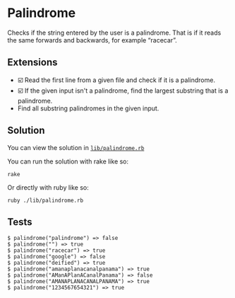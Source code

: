 # Palindrome

Checks if the string entered by the user is a palindrome. That is if it reads the same forwards and backwards, for example “racecar”.

## Extensions

- :ballot_box_with_check: Read the first line from a given file and check if it is a palindrome.
- :ballot_box_with_check: If the given input isn't a palindrome, find the largest substring that is
  a palindrome.
- Find all substring palindromes in the given input.

## Solution

You can view the solution in
[`lib/palindrome.rb`](https://github.com/jbranchaud/ruby-projects/blob/master/text/palindrome/lib/palindrome.rb)

You can run the solution with rake like so:

    rake

Or directly with ruby like so:

    ruby ./lib/palindrome.rb

## Tests

    $ palindrome("palindrome") => false
    $ palindrome("") => true
    $ palindrome("racecar") => true
    $ palindrome("google") => false
    $ palindrome("deified") => true
    $ palindrome("amanaplanacanalpanama") => true
    $ palindrome("AManAPlanACanalPanama") => false
    $ palindrome("AMANAPLANACANALPANAMA") => true
    $ palindrome("1234567654321") => true

